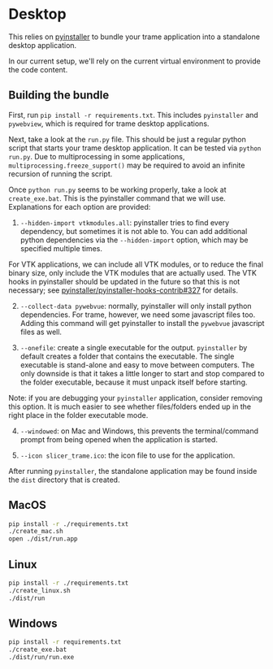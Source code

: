 # Desktop

This relies on [pyinstaller](https://pyinstaller.org/en/stable/) to bundle your trame application into a standalone desktop application.

In our current setup, we'll rely on the current virtual environment to provide the code content.

## Building the bundle

First, run `pip install -r requirements.txt`. This includes `pyinstaller` and `pywebview`, which is required for trame desktop applications.

Next, take a look at the `run.py` file. This should be just a regular python script that starts your trame desktop application. It can be tested via `python run.py`. Due to multiprocessing in some applications, `multiprocessing.freeze_support()` may be required to avoid an infinite recursion of running the script.

Once `python run.py` seems to be working properly, take a look at `create_exe.bat`. This is the pyinstaller command that we will use. Explanations for each option are provided:

1. `--hidden-import vtkmodules.all`: pyinstaller tries to find every dependency, but sometimes it is not able to. You can add additional python dependencies via the `--hidden-import` option, which may be specified multiple times.

For VTK applications, we can include all VTK modules, or to reduce the final binary size, only include the VTK modules that are actually used. The VTK hooks in pyinstaller should be updated in the future so that this is not necessary; see [pyinstaller/pyinstaller-hooks-contrib#327](https://github.com/pyinstaller/pyinstaller-hooks-contrib/issues/327) for details.

2. `--collect-data pywebvue`: normally, pyinstaller will only install python dependencies. For trame, however, we need some javascript files too. Adding this command will get pyinstaller to install the `pywebvue` javascript files as well.

3. `--onefile`: create a single executable for the output. `pyinstaller` by default creates a folder that contains the executable. The single executable is stand-alone and easy to move between computers. The only downside is that it takes a little longer to start and stop compared to the folder executable, because it must unpack itself before starting.

Note: if you are debugging your `pyinstaller` application, consider removing this option. It is much easier to see whether files/folders ended up in the right place in the folder executable mode.

4. `--windowed`: on Mac and Windows, this prevents the terminal/command prompt from being opened when the application is started.

5. `--icon slicer_trame.ico`: the icon file to use for the application.

After running `pyinstaller`, the standalone application may be found inside the `dist` directory that is created.

## MacOS

```bash
pip install -r ./requirements.txt
./create_mac.sh
open ./dist/run.app
```

## Linux

```bash
pip install -r ./requirements.txt
./create_linux.sh
./dist/run
```

## Windows

```bash
pip install -r requirements.txt
./create_exe.bat
./dist/run/run.exe
```